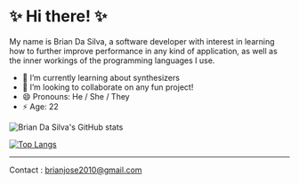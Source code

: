 # ✨ Hi there! ✨

My name is Brian Da Silva, a software developer with interest in learning how to further improve performance in any kind of application, as well as the inner workings of the programming languages I use.


- 🌱 I’m currently learning about synthesizers
- 👯 I’m looking to collaborate on any fun project!
- 😄 Pronouns: He / She / They
- ⚡ Age: 22

![Brian Da Silva's GitHub stats](https://github-readme-stats.vercel.app/api?username=Noxor11&show_icons=true&theme=radical)


[![Top Langs](https://github-readme-stats.vercel.app/api/top-langs/?username=Noxor11&theme=radical)](https://github.com/anuraghazra/github-readme-stats)

<hr/>

Contact : brianjose2010@gmail.com
